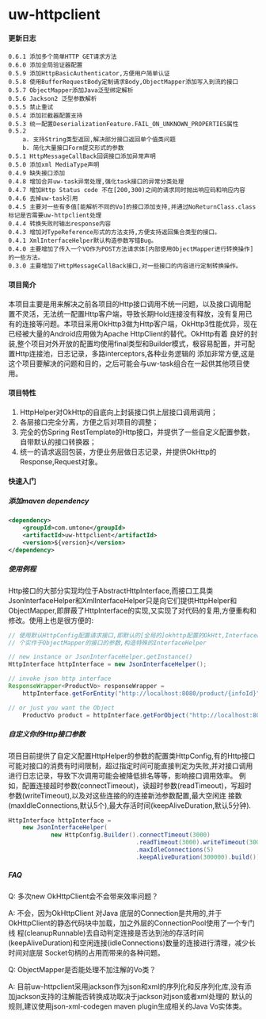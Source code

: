 # uw-httpclient

#### 更新日志
    0.6.1 添加多个简单HTTP GET请求方法
    0.6.0 添加全局验证器配置
    0.5.9 添加HttpBasicAuthenticator,方便用户简单认证
    0.5.8 使用BufferRequestBody定制请求Body,ObjectMapper添加写入到流的接口
    0.5.7 ObjectMapper添加Java泛型绑定解析
    0.5.6 Jackson2 泛型参数解析
    0.5.5 禁止重试
    0.5.4 添加拦截器配置支持
    0.5.3 统一配置DeserializationFeature.FAIL_ON_UNKNOWN_PROPERTIES属性
    0.5.2 
        a. 支持String类型返回,解决部分接口返回单个值类问题
        b. 简化大量接口Form提交形式的参数
    0.5.1 HttpMessageCallBack回调接口添加异常声明
    0.5.0 添加xml MediaType声明
    0.4.9 缺失接口添加
    0.4.8 增加合并uw-task异常处理,强化task接口的异常分类处理
    0.4.7 增加Http Status code 不在[200,300)之间的请求同时抛出响应码和响应内容
    0.4.6 去掉uw-task引用
    0.4.5 主要对一些有多值[能解析不同的Vo]的接口添加支持,并通过NoReturnClass.class标记是否需要uw-httpclient处理
    0.4.4 转换失败时输出response内容
    0.4.3 增加对TypeReference形式的方法支持,方便支持返回集合类型的接口。
    0.4.1 XmlInterfaceHelper默认构造参数写错Bug。
    0.4.0 主要增加了传入一个VO作为POST方法请求体[内部使用ObjectMapper进行转换操作]的一些方法。
    0.3.0 主要增加了HttpMessageCallBack接口,对一些接口的内容进行定制转换操作。

#### 项目简介

本项目主要是用来解决之前各项目的Http接口调用不统一问题，以及接口调用配置不灵活，无法统一配置Http客户端，导致长期Hold连接没有释放，没有复用已
有的连接等问题。本项目采用OkHttp3做为Http客户端，OkHttp3性能优异，现在已经被大量的Android应用做为Apache HttpClient的替代。OkHttp有着
良好的封装,整个项目对外开放的配置均使用final类型和Builder模式，极容易配置，并可配置Http连接池，日志记录，多路interceptors,各种业务逻辑的
添加非常方便,这是这个项目要解决的问题和目的，之后可能会与uw-task组合在一起供其他项目使用。

#### 项目特性
1. HttpHelper对OkHttp的自底向上封装接口供上层接口调用调用；
2. 各层接口完全分离，方便之后对项目的调整；
3. 完全的仿Spring RestTemplate的Http接口，并提供了一些自定义配置参数，自带默认的接口转换器；
4. 统一的请求返回包装，方便业务层做日志记录，并提供OkHttp的Response,Request对象。

#### 快速入门

##### 添加maven dependency
```xml
<dependency>
    <groupId>com.umtone</groupId>
    <artifactId>uw-httpclient</artifactId>
    <version>${version}</version>
</dependency>
```
##### 使用例程
Http接口的大部分实现均位于AbstractHttpInterface,而接口工具类JsonInterfaceHelper和XmlInterfaceHelper只是向它们提供HttpHelper和
ObjectMapper,即屏蔽了HttpInterface的实现,又实现了对代码的复用,方便重构和修改。使用上也是很方便的:
```java
// 使用默认HttpConfig配置请求接口,即默认的[全局的]okhttp配置的OkHtt,InterfaceHelper默认使用jackson做为JSON解析器,调用者也可以传入一
// 个实作于ObjectMapper的接口的参数,构造特殊的InterfaceHelper

// new instance or JsonInterfaceHelper.getInstance()
HttpInterface httpInterface = new JsonInterfaceHelper();

// invoke json http interface
ResponseWrapper<ProductVo> responseWrapper = 
    httpInterface.getForEntity("http://localhost:8080/product/{infoId}", ProductVo.class,1L);

// or just you want the Object
    ProductVo product = httpInterface.getForObject("http://localhost:8080/product/{infoId}", ProductVo.class,1L);

```
##### 自定义你的Http接口参数
项目目前提供了自定义配置HttpHelper的参数的配置类HttpConfig,有的Http接口可能对接口的消费有时间限制，超过指定时间可能直接判定为失败,并对接口调用
进行日志记录，导致下次调用可能会被降低排名等等，影响接口调用效率。
例如，配置连接超时参数(connectTimeout)，读超时参数(readTimeout)，写超时参数(writeTimeout),以及对这些连接的的连接新池参数配置,最大空闲连
接数(maxIdleConnections,默认5个),最大存活时间(keepAliveDuration,默认5分钟).
```java
HttpInterface httpInterface = 
    new JsonInterfaceHelper(
            new HttpConfig.Builder().connectTimeout(3000)
                                    .readTimeout(3000).writeTimeout(3000)
                                    .maxIdleConnections(5)
                                    .keepAliveDuration(300000).build());
```

##### FAQ
  
  Q: 多次new OkHttpClient会不会带来效率问题？
  
  A: 不会，因为OkHttpClient 对Java 底层的Connection是共用的,并于OkHttpClient的静态代码块中加载，加之外层的ConnectionPool使用了一个专门线
程(cleanupRunnable)去自动判定连接是否达到池的存活时间(keepAliveDuration)和空闲连接(idleConnections)数量的连接进行清理，减少长时间对底层
Socket句柄的占用而带来的各种问题。
  
  Q: ObjectMapper是否能处理不加注解的Vo类？
  
  A: 目前uw-httpclient采用jackson作为json和xml的序列化和反序列化库,没有添加jackson支持的注解能否转换成功取决于jackson对json或者xml处理的
默认的规则,建议使用json-xml-codegen maven plugin生成相关的Java Vo实体类。